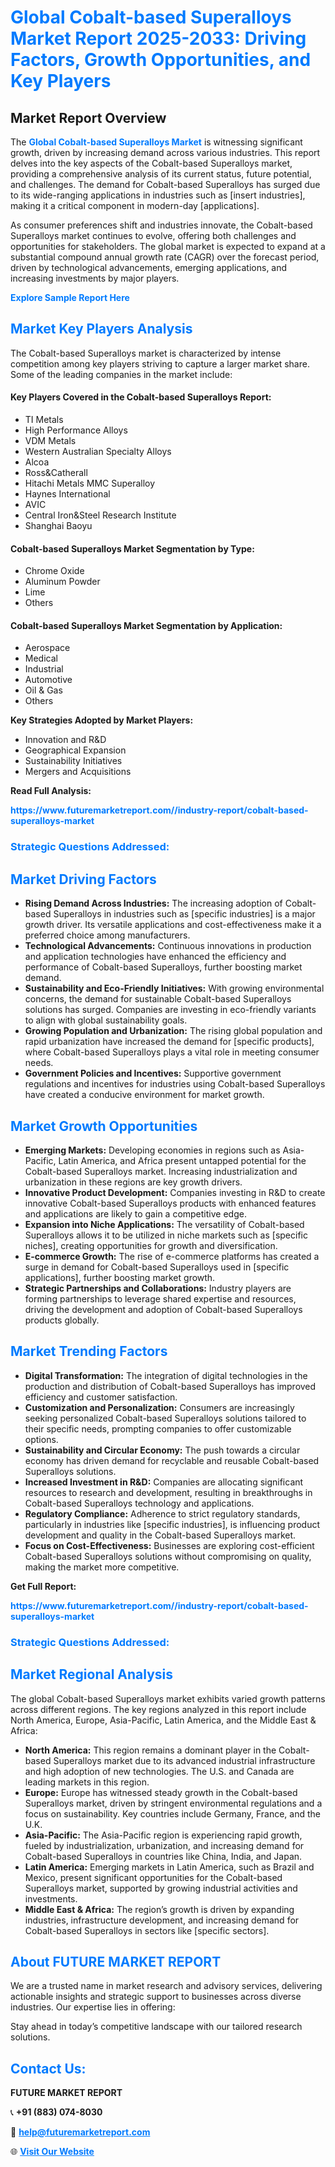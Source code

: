<h1 style="color: #007BFF;">Global Cobalt-based Superalloys Market Report 2025-2033: Driving Factors, Growth Opportunities, and Key Players</h1>

<section id="overview">
<h2>Market Report Overview</h2>
<p>The <a href="https://www.futuremarketreport.com//industry-report/cobalt-based-superalloys-market" style="color: #007BFF; text-decoration: none;"><strong>Global Cobalt-based Superalloys Market</strong></a> is witnessing significant growth, driven by increasing demand across various industries. This report delves into the key aspects of the Cobalt-based Superalloys market, providing a comprehensive analysis of its current status, future potential, and challenges. The demand for Cobalt-based Superalloys has surged due to its wide-ranging applications in industries such as [insert industries], making it a critical component in modern-day [applications].</p>
<p>As consumer preferences shift and industries innovate, the Cobalt-based Superalloys market continues to evolve, offering both challenges and opportunities for stakeholders. The global market is expected to expand at a substantial compound annual growth rate (CAGR) over the forecast period, driven by technological advancements, emerging applications, and increasing investments by major players.</p>
</section>

<section id="overview">
<p><a href="https://www.futuremarketreport.com//request-sample/reportId=91840" style="color: #007BFF; text-decoration: none;"><strong>Explore Sample Report Here</strong></a></p>
</section>

<section id="key-players">
<h2 style="color: #007BFF;">Market Key Players Analysis</h2>
<p>The Cobalt-based Superalloys market is characterized by intense competition among key players striving to capture a larger market share. Some of the leading companies in the market include:</p>
<h4>Key Players Covered in the Cobalt-based Superalloys Report:</h4>
<ul><li>TI Metals</li><li>High Performance Alloys</li><li>VDM Metals</li><li>Western Australian Specialty Alloys</li><li>Alcoa</li><li>Ross&amp;Catherall</li><li>Hitachi Metals MMC Superalloy</li><li>Haynes International</li><li>AVIC</li><li>Central Iron&amp;Steel Research Institute</li><li>Shanghai Baoyu</li></ul>
<h4>Cobalt-based Superalloys Market Segmentation by Type:</h4>
<ul><li>Chrome Oxide</li><li>Aluminum Powder</li><li>Lime</li><li>Others</li></ul>

<h4>Cobalt-based Superalloys Market Segmentation by Application:</h4>
<ul><li>Aerospace</li><li>Medical</li><li>Industrial</li><li>Automotive</li><li>Oil &amp; Gas</li><li>Others</li></ul>
<p><strong>Key Strategies Adopted by Market Players:</strong></p>
<ul>
<li>Innovation and R&D</li>
<li>Geographical Expansion</li>
<li>Sustainability Initiatives</li>
<li>Mergers and Acquisitions</li>
</ul>
</section>

<section>
<p><strong>Read Full Analysis: </strong></p><a href="https://www.futuremarketreport.com//industry-report/cobalt-based-superalloys-market" style="color: #007BFF; text-decoration: none;"><strong>https://www.futuremarketreport.com//industry-report/cobalt-based-superalloys-market</strong></a>
<h3 style="color: #007BFF;">Strategic Questions Addressed:</h3>
</section>

<section id="driving-factors">
<h2 style="color: #007BFF;">Market Driving Factors</h2>
<ul>
<li><strong>Rising Demand Across Industries:</strong> The increasing adoption of Cobalt-based Superalloys in industries such as [specific industries] is a major growth driver. Its versatile applications and cost-effectiveness make it a preferred choice among manufacturers.</li>
<li><strong>Technological Advancements:</strong> Continuous innovations in production and application technologies have enhanced the efficiency and performance of Cobalt-based Superalloys, further boosting market demand.</li>
<li><strong>Sustainability and Eco-Friendly Initiatives:</strong> With growing environmental concerns, the demand for sustainable Cobalt-based Superalloys solutions has surged. Companies are investing in eco-friendly variants to align with global sustainability goals.</li>
<li><strong>Growing Population and Urbanization:</strong> The rising global population and rapid urbanization have increased the demand for [specific products], where Cobalt-based Superalloys plays a vital role in meeting consumer needs.</li>
<li><strong>Government Policies and Incentives:</strong> Supportive government regulations and incentives for industries using Cobalt-based Superalloys have created a conducive environment for market growth.</li>
</ul>
</section>

<section id="growth-opportunities">
<h2 style="color: #007BFF;">Market Growth Opportunities</h2>
<ul>
<li><strong>Emerging Markets:</strong> Developing economies in regions such as Asia-Pacific, Latin America, and Africa present untapped potential for the Cobalt-based Superalloys market. Increasing industrialization and urbanization in these regions are key growth drivers.</li>
<li><strong>Innovative Product Development:</strong> Companies investing in R&D to create innovative Cobalt-based Superalloys products with enhanced features and applications are likely to gain a competitive edge.</li>
<li><strong>Expansion into Niche Applications:</strong> The versatility of Cobalt-based Superalloys allows it to be utilized in niche markets such as [specific niches], creating opportunities for growth and diversification.</li>
<li><strong>E-commerce Growth:</strong> The rise of e-commerce platforms has created a surge in demand for Cobalt-based Superalloys used in [specific applications], further boosting market growth.</li>
<li><strong>Strategic Partnerships and Collaborations:</strong> Industry players are forming partnerships to leverage shared expertise and resources, driving the development and adoption of Cobalt-based Superalloys products globally.</li>
</ul>
</section>

<section id="trending-factors">
<h2 style="color: #007BFF;">Market Trending Factors</h2>
<ul>
<li><strong>Digital Transformation:</strong> The integration of digital technologies in the production and distribution of Cobalt-based Superalloys has improved efficiency and customer satisfaction.</li>
<li><strong>Customization and Personalization:</strong> Consumers are increasingly seeking personalized Cobalt-based Superalloys solutions tailored to their specific needs, prompting companies to offer customizable options.</li>
<li><strong>Sustainability and Circular Economy:</strong> The push towards a circular economy has driven demand for recyclable and reusable Cobalt-based Superalloys solutions.</li>
<li><strong>Increased Investment in R&D:</strong> Companies are allocating significant resources to research and development, resulting in breakthroughs in Cobalt-based Superalloys technology and applications.</li>
<li><strong>Regulatory Compliance:</strong> Adherence to strict regulatory standards, particularly in industries like [specific industries], is influencing product development and quality in the Cobalt-based Superalloys market.</li>
<li><strong>Focus on Cost-Effectiveness:</strong> Businesses are exploring cost-efficient Cobalt-based Superalloys solutions without compromising on quality, making the market more competitive.</li>
</ul>
</section>

<section>
<p><strong>Get Full Report: </strong></p><a href="https://www.futuremarketreport.com//industry-report/cobalt-based-superalloys-market" style="color: #007BFF; text-decoration: none;"><strong>https://www.futuremarketreport.com//industry-report/cobalt-based-superalloys-market</strong></a>
<h3 style="color: #007BFF;">Strategic Questions Addressed:</h3>
</section>


<section id="regional-analysis">
<h2 style="color: #007BFF;">Market Regional Analysis</h2>
<p>The global Cobalt-based Superalloys market exhibits varied growth patterns across different regions. The key regions analyzed in this report include North America, Europe, Asia-Pacific, Latin America, and the Middle East & Africa:</p>
<ul>
<li><strong>North America:</strong> This region remains a dominant player in the Cobalt-based Superalloys market due to its advanced industrial infrastructure and high adoption of new technologies. The U.S. and Canada are leading markets in this region.</li>
<li><strong>Europe:</strong> Europe has witnessed steady growth in the Cobalt-based Superalloys market, driven by stringent environmental regulations and a focus on sustainability. Key countries include Germany, France, and the U.K.</li>
<li><strong>Asia-Pacific:</strong> The Asia-Pacific region is experiencing rapid growth, fueled by industrialization, urbanization, and increasing demand for Cobalt-based Superalloys in countries like China, India, and Japan.</li>
<li><strong>Latin America:</strong> Emerging markets in Latin America, such as Brazil and Mexico, present significant opportunities for the Cobalt-based Superalloys market, supported by growing industrial activities and investments.</li>
<li><strong>Middle East & Africa:</strong> The region’s growth is driven by expanding industries, infrastructure development, and increasing demand for Cobalt-based Superalloys in sectors like [specific sectors].</li>
</ul>
</section>

<footer>
<h2 style="color: #007BFF;">About FUTURE MARKET REPORT</h2>
<p>We are a trusted name in market research and advisory services, delivering actionable insights and strategic support to businesses across diverse industries. Our expertise lies in offering:</p>

<p>Stay ahead in today’s competitive landscape with our tailored research solutions.</p>

<h2 style="color: #007BFF;">Contact Us:</h2>
<p><strong>FUTURE MARKET REPORT</strong></p>
<p>📞 <strong>+91 (883) 074-8030</strong></p>
<p>📧 <strong><a href="mailto:help@futuremarketreport.com" style="color: #007BFF;">help@futuremarketreport.com</a></strong></p>
<p>🌐 <strong><a href="https://www.futuremarketreport.com/" style="color: #007BFF;">Visit Our Website</a></strong></p>
</footer>